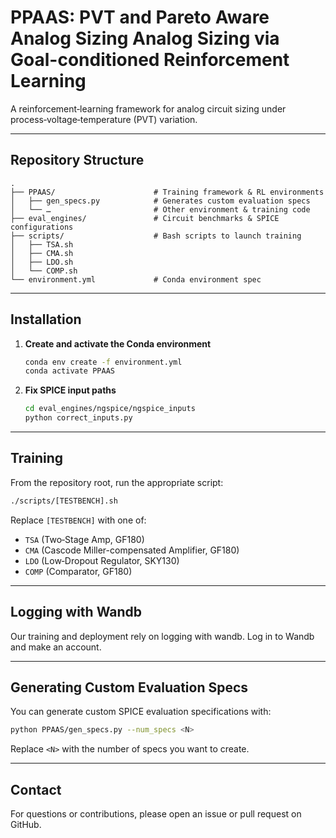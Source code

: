# PPAAS: PVT and Pareto Aware Analog Sizing Analog Sizing via Goal-conditioned Reinforcement Learning

A reinforcement‑learning framework for analog circuit sizing under process‑voltage‑temperature (PVT) variation.

---

## Repository Structure

```
.
├── PPAAS/                      # Training framework & RL environments
│   ├── gen_specs.py            # Generates custom evaluation specs
│   └── …                       # Other environment & training code
├── eval_engines/               # Circuit benchmarks & SPICE configurations
├── scripts/                    # Bash scripts to launch training
│   ├── TSA.sh
│   ├── CMA.sh
│   ├── LDO.sh
│   └── COMP.sh
└── environment.yml             # Conda environment spec
```

---

## Installation

1. **Create and activate the Conda environment**

   ```bash
   conda env create -f environment.yml
   conda activate PPAAS
   ```

2. **Fix SPICE input paths**

   ```bash
   cd eval_engines/ngspice/ngspice_inputs
   python correct_inputs.py
   ```

---

## Training

From the repository root, run the appropriate script:

```bash
./scripts/[TESTBENCH].sh
```

Replace `[TESTBENCH]` with one of:

* `TSA`   (Two‑Stage Amp, GF180)
* `CMA`   (Cascode Miller-compensated Amplifier, GF180)
* `LDO`   (Low‑Dropout Regulator, SKY130)
* `COMP`  (Comparator, GF180)

---

## Logging with Wandb

Our training and deployment rely on logging with wandb. Log in to Wandb and make an account.

---

## Generating Custom Evaluation Specs

You can generate custom SPICE evaluation specifications with:

```bash
python PPAAS/gen_specs.py --num_specs <N>
```

Replace `<N>` with the number of specs you want to create.

---

## Contact

For questions or contributions, please open an issue or pull request on GitHub.
